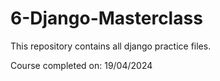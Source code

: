 # 6-Django-Masterclass
This repository contains all django practice files. 

Course completed on: 19/04/2024
